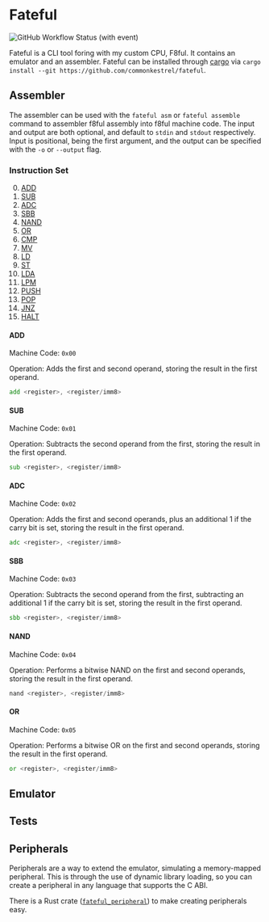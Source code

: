 # Fateful
![GitHub Workflow Status (with event)](https://img.shields.io/github/actions/workflow/status/commonkestrel/fateful/rust.yml)

Fateful is a CLI tool foring with my custom CPU, F8ful.
It contains an emulator and an assembler.
Fateful can be installed through [cargo](https://github.com/rust-lang/cargo) via `cargo install --git https://github.com/commonkestrel/fateful`.

## Assembler

The assembler can be used with the `fateful asm` or `fateful assemble` command to assembler f8ful assembly into f8ful machine code.
The input and output are both optional, and default to `stdin` and `stdout` respectively.
Input is positional, being the first argument, and the output can be specified with the `-o` or `--output` flag.

### Instruction Set

0. [ADD](#add)
0. [SUB](#sub)
0. [ADC](#adc)
0. [SBB](#sbb)
0. [NAND](#nand)
0. [OR](#or)
0. [CMP](#cmp)
0. [MV](#mv)
0. [LD](#ld)
0. [ST](#st)
0. [LDA](#lda)
0. [LPM](#lpm)
0. [PUSH](#push)
0. [POP](#pop)
0. [JNZ](#jnz)
0. [HALT](#halt)

#### ADD

Machine Code: `0x00`

Operation: Adds the first and second operand, storing the result in the first operand.

```asm
add <register>, <register/imm8>
```

#### SUB

Machine Code: `0x01`

Operation: Subtracts the second operand from the first, storing the result in the first operand.

```asm
sub <register>, <register/imm8>
```

#### ADC

Machine Code: `0x02`

Operation: Adds the first and second operands, plus an additional 1 if the carry bit is set, storing the result in the first operand.

```asm
adc <register>, <register/imm8>
```

#### SBB

Machine Code: `0x03`

Operation: Subtracts the second operand from the first, subtracting an additional 1 if the carry bit is set, storing the result in the first operand.

```asm
sbb <register>, <register/imm8>
```

#### NAND

Machine Code: `0x04`

Operation: Performs a bitwise NAND on the first and second operands, storing the result in the first operand.

```asm
nand <register>, <register/imm8>
```

#### OR

Machine Code: `0x05`

Operation: Performs a bitwise OR on the first and second operands,
storing the result in the first operand.

```asm
or <register>, <register/imm8>
```

## Emulator

## Tests

## Peripherals
Peripherals are a way to extend the emulator,
simulating a memory-mapped peripheral.
This is through the use of dynamic library loading,
so you can create a peripheral in any language that supports the C ABI.

There is a Rust crate ([`fateful_peripheral`](https://github.com/commonkestrel/fateful_peripheral))
to make creating peripherals easy.
